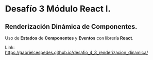 # Desafío 3 Módulo React I.

## Renderización Dinámica de Componentes.

Uso de **Estados** de **Componentes** y **Eventos** con librería **React**.

Link: https://gabrielcespedes.github.io/desafio_4_3_renderizacion_dinamica/
